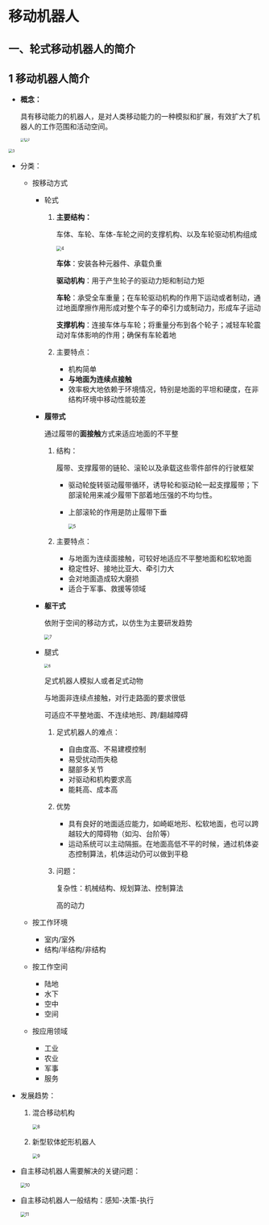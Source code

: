# 移动机器人

## 一、轮式移动机器人的简介

## 1 移动机器人简介

- **概念：**

  具有移动能力的机器人，是对人类移动能力的一种模拟和扩展，有效扩大了机器人的工作范围和活动空间。

  <img src="D:\document\project\github\research-and-learning\课程总结\移动机器人熊蓉-图\1.png" alt="1" style="zoom:40%;" /><img src="D:\document\project\github\research-and-learning\课程总结\移动机器人熊蓉-图\2.png" alt="2" style="zoom:40%;" />

  

<img src="D:\document\project\github\research-and-learning\课程总结\移动机器人熊蓉-图\3.png" alt="3" style="zoom:50%;" />

- 分类：

  - 按移动方式

    - 轮式

      1. **主要结构：**

         车体、车轮、车体-车轮之间的支撑机构、以及车轮驱动机构组成

         <img src="D:\document\project\github\research-and-learning\课程总结\移动机器人熊蓉-图\4.png" alt="4" style="zoom:61%;" />

         **车体**：安装各种元器件、承载负重

         **驱动机构**：用于产生轮子的驱动力矩和制动力矩

         **车轮**：承受全车重量；在车轮驱动机构的作用下运动或者制动，通过地面摩擦作用形成对整个车子的牵引力或制动力，形成车子运动

         **支撑机构**：连接车体与车轮；将重量分布到各个轮子；减轻车轮震动对车体影响的作用；确保有车轮着地

      2. 主要特点：

         - 机构简单
         - **与地面为连续点接触**
         - 效率极大地依赖于环境情况，特别是地面的平坦和硬度，在非结构环境中移动性能较差

    - **履带式**

      通过履带的**面接触**方式来适应地面的不平整

      1. 结构：

         履带、支撑履带的链轮、滚轮以及承载这些零件部件的行驶框架

         - 驱动轮旋转驱动履带循环，诱导轮和驱动轮一起支撑履带；下部滚轮用来减少履带下部着地压强的不均匀性。

         - 上部滚轮的作用是防止履带下垂

           <img src="D:\document\project\github\research-and-learning\课程总结\移动机器人熊蓉-图\5.png" alt="5" style="zoom:61%;" />

      2. 主要特点：

         - 与地面为连续面接触，可较好地适应不平整地面和松软地面
         - 稳定性好、接地比亚大、牵引力大
         - 会对地面造成较大磨损
         - 适合于军事、救援等领域

    - **躯干式**

      依附于空间的移动方式，以仿生为主要研发趋势

      <img src="D:\document\project\github\research-and-learning\课程总结\移动机器人熊蓉-图\7.png" alt="7" style="zoom:61%;" />

      

    - 腿式

      <img src="D:\document\project\github\research-and-learning\课程总结\移动机器人熊蓉-图\6.png" alt="6" style="zoom:50%;" />

      足式机器人模拟人或者足式动物

      与地面非连续点接触，对行走路面的要求很低

      可适应不平整地面、不连续地形、跨/翻越障碍

      1. 足式机器人的难点：

         - 自由度高、不易建模控制
         - 易受扰动而失稳
         - 腿部多关节
         - 对驱动和机构要求高
         - 能耗高、成本高

      2. 优势

         - 具有良好的地面适应能力，如崎岖地形、松软地面，也可以跨越较大的障碍物（如沟、台阶等）
         - 运动系统可以主动隔振。在地面高低不平的时候，通过机体姿态控制算法，机体运动仍可以做到平稳

      3. 问题：

         复杂性：机械结构、规划算法、控制算法

         高的动力

  - 按工作环境

    - 室内/室外
    - 结构/半结构/非结构

  - 按工作空间

    - 陆地
    - 水下
    - 空中
    - 空间

  - 按应用领域

    - 工业
    - 农业
    - 军事
    - 服务

- 发展趋势：

  1. 混合移动机构

     <img src="D:\document\project\github\research-and-learning\课程总结\移动机器人熊蓉-图\8.png" alt="8" style="zoom:61%;" />

  2. 新型软体蛇形机器人

     <img src="D:\document\project\github\research-and-learning\课程总结\移动机器人熊蓉-图\9.png" alt="9" style="zoom:61%;" />

- 自主移动机器人需要解决的关键问题：

  <img src="D:\document\project\github\research-and-learning\课程总结\移动机器人熊蓉-图\10.png" alt="10" style="zoom:61%;" />

- 自主移动机器人一般结构：感知-决策-执行

  <img src="D:\document\project\github\research-and-learning\课程总结\移动机器人熊蓉-图\11.png" alt="11" style="zoom:61%;" />

